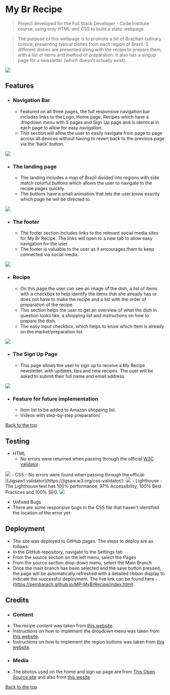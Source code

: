 # My Br Recipe

>Project developed for the Full Stack Developer - Code Institute course, using only HTML and CSS to build a static webpage.

>The purpose of this webpage is to promote a bit of Brazilian culinary culture, presenting typical dishes from each region of Brazil. 5 different dishes are presented along with the recipe to prepare them, with a list of items and method of preparation. It also has a singup page for a newsletter (which doesn't actually exist).

<img src="assets/images/Mockup.png">

## Features

* ### Navigation Bar
    - Featured on all three pages, the full responsive navigation bar includes links to the Logo, Home page, Recipes which have a dropdown menu with 5 pages and Sign Up page and is identical in each page to allow for easy navigation.
    - This section will allow the user to easily navigate from page to page across all devices without having to revert back to the previous page via the ‘back’ button.
<img src="assets/images/navigation_bar.png">

* ### The landing page
    - The landing includes a map of Brazil divided into regions with side match colorful buttons which allows the user to navigate to the recipe pages quickly.
    - The buttons have a small animation that lets the user know exactly which page he will be directed to.
<img src="assets/images/landing_page.png">

* ### The footer
    - The footer section includes links to the relevant social media sites for My Br Recipe. The links will open to a new tab to allow easy navigation for the user.
    - The footer is valuable to the user as it encourages them to keep connected via social media.
<img src="assets/images/footer.png">

* ### Recipe
    - On this page the user can see an image of the dish, a list of items with a checkbox to help identify the items that she already has or does not have to make the recipe and a list with the order of preparation of the recipe.
    - This section helps the user to get an overview of what the dish in question looks like, a shopping list and instructions on how to prepare the dish.
    - The easy input checkbox, which helps to know which item is already on the market/preparation list.
<img src="assets/images/recipe_page.png">

* ### The Sign Up Page
    - This page allows the user to sign up to receive a My Recipe newsletter, with updates, tips and new recipes. The user will be asked to submit their full name and email address.
<img src="assets/images/signup_page.png">

* ### Feature for future implementation
    - Item list to be added to Amazon shopping list.
    - Videos with step-by-step preparation/

[Back to the top](#my-br-recipe)

## Testing
- HTML
    - No errors were returned when passing through the official [W3C validator](https://validator.w3.org/#validate_by_input).
<img src="assets/images/HTML_test.png">
- CSS
    - No errors were found when passing through the official [(Jigsaw) validator](https://jigsaw.w3.org/css-validator/).
<img src="assets/images/CSS_test.png">
- Lighthouse
    - The Lighthouse test has 100% performance, 97% Accessibility, 100% Best Practices and 100% SEO.
<img src="assets/images/lighthouse.png">

- Unfixed Bugs
- There are some responsive bugs in the CSS file that haven't identified the location of the error yet.

## Deployment
- The site was deployed to GitHub pages. The steps to deploy are as follows:
- In the GitHub repository, navigate to the Settings tab
- From the source section on the left menu, select the Pages
- From the source section drop-down menu, select the Main Branch
- Once the main branch has been selected and the save button pressed, the page will be automatically refreshed with a detailed ribbon display to indicate the successful deployment.
The live link can be found here - (https://pembarach.github.io/MP-MyBrRecipe/index.html).

## Credits
- ### Content
- The recipe content was taken from [this website](https://www.maxmilhas.com.br/blog/dicas-de-viagem/pratos-tipicos-das-cinco-regioes-brasileiras).
- Instructions on how to implement the dropdown menu was taken from [this website](https://www.w3schools.com/css/css_dropdowns.asp).
- Instructions on how to implement the region buttons was taken from [this website](https://thomas.vanhoutte.be/miniblog/making-a-div-element-clickable-in-html/#:~:text=We%20simply%20add%20the%20onlcick,make%20the%20whole%20div%20clickable.).
- ### Media
- The photos used on the home and sign up page are from [This Open Source site](https://www.pexels.com/pt-br/) and also from [this wesite](https://www.maxmilhas.com.br/blog/dicas-de-viagem/pratos-tipicos-das-cinco-regioes-brasileiras).
        
[Back to the top](#my-br-recipe)